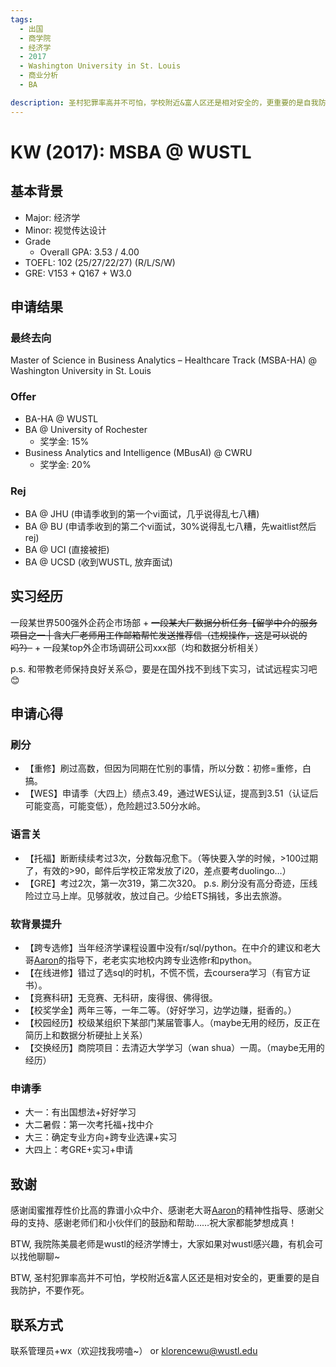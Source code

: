 ```yaml
---
tags:
  - 出国
  - 商学院
  - 经济学
  - 2017
  - Washington University in St. Louis
  - 商业分析
  - BA

description: 圣村犯罪率高并不可怕，学校附近&富人区还是相对安全的，更重要的是自我防护，不要作死。
---
```

# KW (2017): MSBA @ WUSTL

## 基本背景

- Major: 经济学
- Minor: 视觉传达设计
- Grade
  - Overall GPA: 3.53 / 4.00
- TOEFL: 102 (25/27/22/27) (R/L/S/W)
- GRE: V153 + Q167 + W3.0

## 申请结果

### 最终去向

Master of Science in Business Analytics – Healthcare Track (MSBA-HA) @ Washington University in St. Louis

### Offer

- BA-HA @ WUSTL
- BA @ University of Rochester
  - 奖学金: 15%
- Business Analytics and Intelligence (MBusAI) @ CWRU
  - 奖学金: 20%

### Rej

- BA @ JHU (申请季收到的第一个vi面试，几乎说得乱七八糟)
- BA @ BU (申请季收到的第二个vi面试，30%说得乱七八糟，先waitlist然后rej)
- BA @ UCI (直接被拒)
- BA @ UCSD (收到WUSTL, 放弃面试)

## 实习经历

一段某世界500强外企药企市场部 + ~~一段某大厂数据分析任务【留学中介的服务项目之一 | 含大厂老师用工作邮箱帮忙发送推荐信（违规操作，这是可以说的吗?）~~ + 一段某top外企市场调研公司xxx部（均和数据分析相关）

p.s. 和带教老师保持良好关系😊，要是在国外找不到线下实习，试试远程实习吧😊

## 申请心得

### 刷分

- 【重修】刷过高数，但因为同期在忙别的事情，所以分数：初修=重修，白搞。
- 【WES】申请季（大四上）绩点3.49，通过WES认证，提高到3.51（认证后可能变高，可能变低），危险趟过3.50分水岭。

### 语言关

- 【托福】断断续续考过3次，分数每况愈下。（等快要入学的时候，>100过期了，有效的>90，邮件后学校正常发放了i20，差点要考duolingo…）
- 【GRE】考过2次，第一次319，第二次320。
p.s. 刷分没有高分奇迹，压线险过立马上岸。见够就收，放过自己。少给ETS捐钱，多出去旅游。

### 软背景提升

- 【跨专选修】当年经济学课程设置中没有r/sql/python。在中介的建议和老大哥[Aaron](../../../cise/abroad/2015/aaron)的指导下，老老实实地校内跨专业选修r和python。
- 【在线进修】错过了选sql的时机，不慌不慌，去coursera学习（有官方证书）。
- 【竞赛科研】无竞赛、无科研，废得很、佛得很。
- 【校奖学金】两年三等，一年二等。（好好学习，边学边赚，挺香的。）
- 【校园经历】校级某组织下某部门某届管事人。（maybe无用的经历，反正在简历上和数据分析硬扯上关系）
- 【交换经历】商院项目：去清迈大学学习（wan shua）一周。（maybe无用的经历）

### 申请季

- 大一：有出国想法+好好学习
- 大二暑假：第一次考托福+找中介
- 大三：确定专业方向+跨专业选课+实习
- 大四上：考GRE+实习+申请

## 致谢

感谢闺蜜推荐性价比高的靠谱小众中介、感谢老大哥[Aaron](../../../cise/abroad/2015/aaron)的精神性指导、感谢父母的支持、感谢老师们和小伙伴们的鼓励和帮助……祝大家都能梦想成真！

BTW, 我院陈美晨老师是wustl的经济学博士，大家如果对wustl感兴趣，有机会可以找他聊聊~

BTW, 圣村犯罪率高并不可怕，学校附近&富人区还是相对安全的，更重要的是自我防护，不要作死。

## 联系方式

联系管理员+wx（欢迎找我唠嗑~） or klorencewu@wustl.edu
